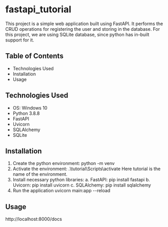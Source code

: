 # fastapi_tutorial
This project is a simple web application built using FastAPI. It performs the CRUD operations for registering the user and storing in the database. For this project, we are using SQLite database, since python has in-built support for it.

## Table of Contents
- Technologies Used
- Installation
- Usage

## Technologies Used
- OS: Windows 10
- Python 3.8.8
- FastAPI
- Uvicorn
- SQLAlchemy
- SQLite

## Installation
1. Create the python environment:
python -m venv <name of the environment>
2. Activate the environment:
.\tutorial\Scripts\activate
Here tutorial is the name of the environment.
3. Install necessary python libraries:
    a. FastAPI: pip install fastapi
    b. Uvicorn: pip install uvicorn
    c. SQLAlchemy: pip install sqlalchemy
4. Run the application
uvicorn main:app --reload

## Usage
http://localhost:8000/docs
